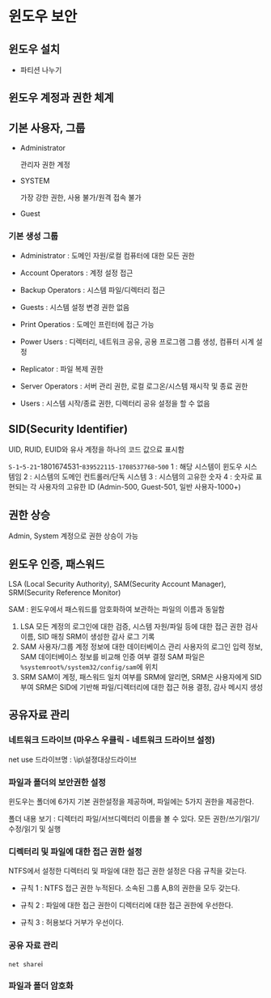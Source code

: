 # 윈도우 보안

## 윈도우 설치

* 파티션 나누기

## 윈도우 계정과 권한 체계

## 기본 사용자, 그룹

* Administrator

    관리자 권한 계정

* SYSTEM

    가장 강한 권한, 사용 불가/원격 접속 불가

* Guest

### 기본 생성 그룹

* Administrator : 도메인 자원/로컬 컴퓨터에 대한 모든 권한

* Account Operators : 계정 설정 접근

* Backup Operators : 시스템 파일/디렉터리 접근

* Guests : 시스템 설정 변경 권한 없음

* Print Operatios : 도메인 프린터에 접근 가능

* Power Users : 디렉터리, 네트워크 공유, 공용 프로그램 그룹 생성, 컴퓨터 시계 설정

* Replicator : 파일 복제 권한

* Server Operators : 서버 관리 권한, 로컬 로그온/시스템 재시작 및 종료 권한

* Users : 시스템 시작/종료 권한, 디렉터리 공유 설정을 할 수 없음

## SID(Security Identifier)

UID, RUID, EUID와 유사
계정을 하나의 코드 값으료 표시함

`S-1`-`5-21`-1801674531-`839522115-1708537768`-`500`
1 : 해당 시스템이 윈도우 시스템임
2 : 시스템의 도메인 컨트롤러/단독 시스템
3 : 시스템의 고유한 숫자
4 : 숫자로 표현되는 각 사용자의 고유한 ID (Admin-500, Guest-501, 일반 사용자-1000+)

## 권한 상승

Admin, System 계정으로 권한 상승이 가능

## 윈도우 인증, 패스워드

LSA (Local Security Authority), SAM(Security Account Manager), SRM(Security Reference Monitor)

SAM : 윈도우에서 패스워드를 암호화하여 보관하는 파일의 이름과 동일함

1. LSA
    모든 계정의 로그인에 대한 검증, 시스템 자원/파일 등에 대한 접근 권한 검사
    이름, SID 매칭
    SRM이 생성한 감사 로그 기록
2. SAM
    사용자/그룹 계정 정보에 대한 데이터베이스 관리
    사용자의 로그인 입력 정보, SAM 데이터베이스 정보를 비교해 인증 여부 결정
    SAM 파일은 `%systemroot%/system32/config/sam`에 위치
3. SRM
    SAM이 계정, 패스워드 일치 여부를 SRM에 알리면, SRM은 사용자에게 SID 부여
    SRM은 SID에 기반해 파일/디렉터리에 대한 접근 허용 결정, 감사 메시지 생성

## 공유자료 관리

### 네트워크 드라이브 (마우스 우클릭 - 네트워크 드라이브 설정)

net use 드라이브명 : \\ip\\설졍대상드라이브

### 파일과 폴더의 보안권한 설정

윈도우는 폴더에 6가지 기본 권한설정을 제공하며, 파일에는 5가지 권한을 제공한다.

폴더 내용 보기 : 디렉터리 파일/서브디렉터리 이름을 볼 수 있다.
모든 권한/쓰기/읽기/수정/읽기 및 실행

### 디렉터리 및 파일에 대한 접근 권한 설정

NTFS에서 설정한 디렉터리 및 파일에 대한 접근 권한 설정은 다음 규칙을 갖는다.

* 규칙 1 : NTFS 접근 권한 누적된다. 소속된 그룹 A,B의 권한을 모두 갖는다.

* 규칙 2 : 파일에 대한 접근 권한이 디렉터리에 대한 접근 권한에 우선한다.

* 규칙 3 : 허용보다 거부가 우선이다.

### 공유 자료 관리

`net share`i

### 파일과 폴더 암호화
